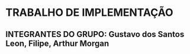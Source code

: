 # TRABALHO DE IMPLEMENTAÇÃO

## INTEGRANTES DO GRUPO: Gustavo dos Santos Leon, Filipe, Arthur Morgan


